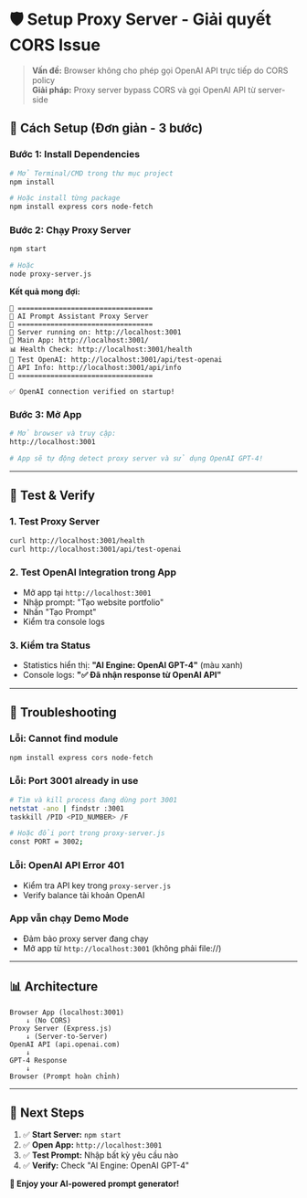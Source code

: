 # 🛡️ Setup Proxy Server - Giải quyết CORS Issue

> **Vấn đề:** Browser không cho phép gọi OpenAI API trực tiếp do CORS policy  
> **Giải pháp:** Proxy server bypass CORS và gọi OpenAI API từ server-side

## 🚀 **Cách Setup (Đơn giản - 3 bước)**

### **Bước 1: Install Dependencies**
```bash
# Mở Terminal/CMD trong thư mục project
npm install

# Hoặc install từng package
npm install express cors node-fetch
```

### **Bước 2: Chạy Proxy Server**
```bash
npm start

# Hoặc
node proxy-server.js
```

**Kết quả mong đợi:**
```
🚀 =================================
🤖 AI Prompt Assistant Proxy Server  
🚀 =================================
📡 Server running on: http://localhost:3001
🔗 Main App: http://localhost:3001/
📊 Health Check: http://localhost:3001/health
🧪 Test OpenAI: http://localhost:3001/api/test-openai
📝 API Info: http://localhost:3001/api/info
🚀 =================================

✅ OpenAI connection verified on startup!
```

### **Bước 3: Mở App**
```bash
# Mở browser và truy cập:
http://localhost:3001

# App sẽ tự động detect proxy server và sử dụng OpenAI GPT-4!
```

---

## 🧪 **Test & Verify**

### **1. Test Proxy Server**
```bash
curl http://localhost:3001/health
curl http://localhost:3001/api/test-openai
```

### **2. Test OpenAI Integration trong App**
- Mở app tại `http://localhost:3001`
- Nhập prompt: "Tạo website portfolio"
- Nhấn "Tạo Prompt" 
- Kiểm tra console logs

### **3. Kiểm tra Status**
- Statistics hiển thị: **"AI Engine: OpenAI GPT-4"** (màu xanh)
- Console logs: **"✅ Đã nhận response từ OpenAI API"**

---

## 🔧 **Troubleshooting**

### **Lỗi: Cannot find module**
```bash
npm install express cors node-fetch
```

### **Lỗi: Port 3001 already in use**
```bash
# Tìm và kill process đang dùng port 3001
netstat -ano | findstr :3001
taskkill /PID <PID_NUMBER> /F

# Hoặc đổi port trong proxy-server.js
const PORT = 3002;
```

### **Lỗi: OpenAI API Error 401**
- Kiểm tra API key trong `proxy-server.js`
- Verify balance tài khoản OpenAI

### **App vẫn chạy Demo Mode**
- Đảm bảo proxy server đang chạy
- Mở app từ `http://localhost:3001` (không phải file://)

---

## 📊 **Architecture**

```
Browser App (localhost:3001) 
    ↓ (No CORS)
Proxy Server (Express.js)
    ↓ (Server-to-Server)  
OpenAI API (api.openai.com)
    ↓
GPT-4 Response
    ↓
Browser (Prompt hoàn chỉnh)
```

---

## 🎯 **Next Steps**

1. ✅ **Start Server:** `npm start`
2. ✅ **Open App:** `http://localhost:3001`  
3. ✅ **Test Prompt:** Nhập bất kỳ yêu cầu nào
4. ✅ **Verify:** Check "AI Engine: OpenAI GPT-4"

**🎉 Enjoy your AI-powered prompt generator!**
